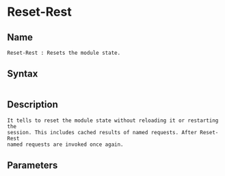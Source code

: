 # Reset-Rest

## Name
```
Reset-Rest : Resets the module state.
```

## Syntax
```

```

## Description
```
It tells to reset the module state without reloading it or restarting the
session. This includes cached results of named requests. After Reset-Rest
named requests are invoked once again.
```

## Parameters
```
```
